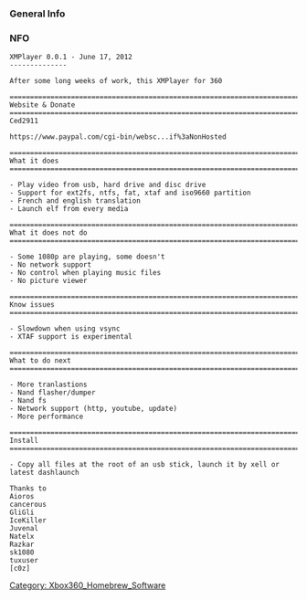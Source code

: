 ### General Info

### NFO

    XMPlayer 0.0.1 - June 17, 2012
    --------------

    After some long weeks of work, this XMPlayer for 360

    ================================================================================
    Website & Donate
    ================================================================================
    Ced2911

    https://www.paypal.com/cgi-bin/websc...if%3aNonHosted

    ================================================================================
    What it does
    ================================================================================

    - Play video from usb, hard drive and disc drive
    - Support for ext2fs, ntfs, fat, xtaf and iso9660 partition
    - French and english translation
    - Launch elf from every media

    ================================================================================
    What it does not do
    ================================================================================

    - Some 1080p are playing, some doesn't
    - No network support
    - No control when playing music files
    - No picture viewer

    ================================================================================
    Know issues
    ================================================================================

    - Slowdown when using vsync
    - XTAF support is experimental

    ================================================================================
    What to do next
    ================================================================================

    - More tranlastions
    - Nand flasher/dumper
    - Nand fs
    - Network support (http, youtube, update)
    - More performance

    ================================================================================
    Install
    ================================================================================

    - Copy all files at the root of an usb stick, launch it by xell or latest dashlaunch

    Thanks to
    Aioros
    cancerous
    GliGli
    IceKiller
    Juvenal
    Natelx
    Razkar
    sk1080
    tuxuser
    [c0z]

[Category: Xbox360_Homebrew_Software](Category_Xbox360_Homebrew_Software)
